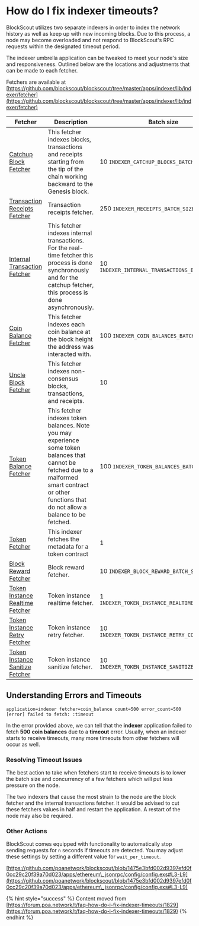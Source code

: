 # How do I fix indexer timeouts?

BlockScout utilizes two separate indexers in order to index the network history as well as keep up with new incoming blocks. Due to this process, a node may become overloaded and not respond to BlockScout's RPC requests within the designated timeout period.

The indexer umbrella application can be tweaked to meet your node's size and responsiveness. Outlined below are the locations and adjustments that can be made to each fetcher.

Fetchers are available at [https://github.com/blockscout/blockscout/tree/master/apps/indexer/lib/indexer/fetcher](https://github.com/blockscout/blockscout/tree/master/apps/indexer/lib/indexer/fetcher)

| Fetcher                                                                                                                                                                              | Description                                                                                                                                                                                             | Batch size                   | Concurrency |
| ------------------------------------------------------------------------------------------------------------------------------------------------------------------------------------ | ------------------------------------------------------------------------------------------------------------------------------------------------------------------------------------------------------- | -------------------------------- | -- |
| [Catchup Block Fetcher](https://github.com/blockscout/blockscout/blob/1475e3bfd002d9397efd0f0cc29c20f39a70d023/apps/indexer/lib/indexer/block/catchup/fetcher.ex#L24)                | This fetcher indexes blocks, transactions and receipts starting from the tip of the chain working backward to the Genesis block.                                                                        | 10 `INDEXER_CATCHUP_BLOCKS_BATCH_SIZE`  | 10 `INDEXER_CATCHUP_BLOCKS_CONCURRENCY` |
| [Transaction Receipts Fetcher](https://github.com/blockscout/blockscout/blob/4b272cf61dc14da76416be63f1f1df044b03a4b9/apps/indexer/lib/indexer/block/fetcher.ex#L85-L86)                | Transaction receipts fetcher.                                                                        | 250 `INDEXER_RECEIPTS_BATCH_SIZE`  | 10 `INDEXER_RECEIPTS_CONCURRENCY` |
| [Internal Transaction Fetcher](https://github.com/blockscout/blockscout/blob/1475e3bfd002d9397efd0f0cc29c20f39a70d023/apps/indexer/lib/indexer/internal\_transaction/fetcher.ex#L20) | This fetcher indexes internal transactions. For the real-time fetcher this process is done synchronously and for the catchup fetcher, this process is done asynchronously.                              | 10 `INDEXER_INTERNAL_TRANSACTIONS_BATCH_SIZE`   | 4 `INDEXER_INTERNAL_TRANSACTIONS_CONCURRENCY` |
| [Coin Balance Fetcher](https://github.com/blockscout/blockscout/blob/1475e3bfd002d9397efd0f0cc29c20f39a70d023/apps/indexer/lib/indexer/coin\_balance/fetcher.ex#L22)                 | This fetcher indexes each coin balance at the block height the address was interacted with.                                                                                                             | 100 `INDEXER_COIN_BALANCES_BATCH_SIZE`  | 4 `INDEXER_COIN_BALANCES_CONCURRENCY` |
| [Uncle Block Fetcher](https://github.com/blockscout/blockscout/blob/1475e3bfd002d9397efd0f0cc29c20f39a70d023/apps/indexer/lib/indexer/block/uncle/fetcher.ex#L22)                    | This fetcher indexes non-consensus blocks, transactions, and receipts.                                                                                                                                  | 10  | 10 |
| [Token Balance Fetcher](https://github.com/blockscout/blockscout/blob/1475e3bfd002d9397efd0f0cc29c20f39a70d023/apps/indexer/lib/indexer/token\_balance/fetcher.ex#L29)               | This fetcher indexes token balances. Note you may experience some token balances that cannot be fetched due to a malformed smart contract or other functions that do not allow a balance to be fetched. | 100 `INDEXER_TOKEN_BALANCES_BATCH_SIZE` | 10 `INDEXER_TOKEN_BALANCES_CONCURRENCY` |
| [Token Fetcher](https://github.com/blockscout/blockscout/blob/1475e3bfd002d9397efd0f0cc29c20f39a70d023/apps/indexer/lib/indexer/token/fetcher.ex#L18)                                | This indexer fetches the metadata for a token contract                                                                                                                                                  | 1  | 10 |
| [Block Reward Fetcher](https://github.com/blockscout/blockscout/blob/4b272cf61dc14da76416be63f1f1df044b03a4b9/apps/indexer/lib/indexer/fetcher/block_reward.ex#L28-L29)                | Block reward fetcher.                                                                        | 10 `INDEXER_BLOCK_REWARD_BATCH_SIZE`  | 10 `INDEXER_BLOCK_REWARD_CONCURRENCY` |
| [Token Instance Realtime Fetcher](https://github.com/blockscout/blockscout/blob/4b272cf61dc14da76416be63f1f1df044b03a4b9/apps/indexer/lib/indexer/fetcher/token_instance/realtime.ex#L16-L17)                | Token instance realtime fetcher.                                                                        | 1 `INDEXER_TOKEN_INSTANCE_REALTIME_BATCH_SIZE`  | 10 `INDEXER_TOKEN_INSTANCE_REALTIME_CONCURRENCY` |
| [Token Instance Retry Fetcher](https://github.com/blockscout/blockscout/blob/4b272cf61dc14da76416be63f1f1df044b03a4b9/apps/indexer/lib/indexer/fetcher/token_instance/retry.ex#L16-L17)                | Token instance retry fetcher.                                                                        | 10 `INDEXER_TOKEN_INSTANCE_RETRY_CONCURRENCY`  | 10 `INDEXER_TOKEN_INSTANCE_RETRY_BATCH_SIZE` |
| [Token Instance Sanitize Fetcher](https://github.com/blockscout/blockscout/blob/4b272cf61dc14da76416be63f1f1df044b03a4b9/apps/indexer/lib/indexer/fetcher/token_instance/sanitize.ex#L16-L17)                | Token instance sanitize fetcher.                                                                        | 10 `INDEXER_TOKEN_INSTANCE_SANITIZE_BATCH_SIZE`  | 10 `INDEXER_TOKEN_INSTANCE_SANITIZE_CONCURRENCY` |

## Understanding Errors and Timeouts

`application=indexer fetcher=coin_balance count=500 error_count=500 [error] failed to fetch: :timeout`

In the error provided above, we can tell that the **indexer** application failed to fetch **500** **coin balances** due to a **timeout** error. Usually, when an indexer starts to receive timeouts, many more timeouts from other fetchers will occur as well.

### Resolving Timeout Issues

The best action to take when fetchers start to receive timeouts is to lower the batch size and concurrency of a few fetchers which will put less pressure on the node.

The two indexers that cause the most strain to the node are the block fetcher and the internal transactions fetcher. It would be advised to cut these fetchers values in half and restart the application. A restart of the node may also be required.

### Other  Actions

BlockScout comes equipped with functionality to automatically stop sending requests for `n` seconds if timeouts are detected. You may adjust these settings by setting a different value for `wait_per_timeout`.

[https://github.com/poanetwork/blockscout/blob/1475e3bfd002d9397efd0f0cc29c20f39a70d023/apps/ethereum\_jsonrpc/config/config.exs#L3-L9](https://github.com/poanetwork/blockscout/blob/1475e3bfd002d9397efd0f0cc29c20f39a70d023/apps/ethereum\_jsonrpc/config/config.exs#L3-L9)

{% hint style="success" %}
Content moved from [https://forum.poa.network/t/faq-how-do-i-fix-indexer-timeouts/1829](https://forum.poa.network/t/faq-how-do-i-fix-indexer-timeouts/1829)
{% endhint %}
